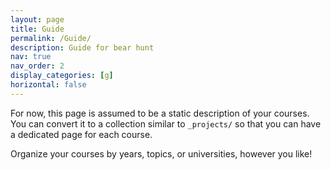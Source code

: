 ```yaml
---
layout: page
title: Guide
permalink: /Guide/
description: Guide for bear hunt
nav: true
nav_order: 2
display_categories: [g]
horizontal: false
---
```


For now, this page is assumed to be a static description of your courses. You can convert it to a collection similar to `_projects/` so that you can have a dedicated page for each course.

Organize your courses by years, topics, or universities, however you like!
